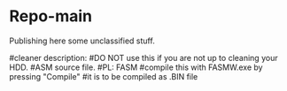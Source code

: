 # Repo-main
Publishing here some unclassified stuff.

#cleaner description:
#DO NOT use this if you are not up to cleaning your HDD.
#ASM source file.
#PL: FASM
#compile this with FASMW.exe by pressing "Compile"
#it is to be compiled as .BIN file
